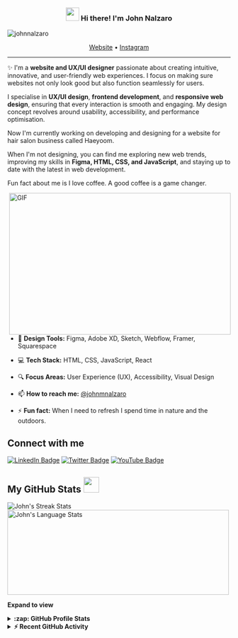 <!-- Heading -->
<h3 align="center"><img src="https://raw.githubusercontent.com/MartinHeinz/MartinHeinz/master/wave.gif" width="30px"> Hi there! I'm John Nalzaro</h3>

<!-- Profile Views -->
<p align="left"> <img src="https://komarev.com/ghpvc/?username=johnnalzaro&label=Profile%20views&color=0e75b6&style=flat" alt="johnnalzaro" />
</p>

<p align="center">
  <a href="https://your-website.com">Website</a> •
  <a href="https://instagram.com/johnmnalzaro">Instagram</a>
</p>

 <!-- About section -->

---
✨ I'm a **website and UX/UI designer** passionate about creating intuitive, innovative, and user-friendly web experiences. I focus on making sure websites not only look good but also function seamlessly for users.

I specialise in **UX/UI design**, **frontend development**, and **responsive web design**, ensuring that every interaction is smooth and engaging. My design concept revolves around usability, accessibility, and performance optimisation.

Now I'm currently working on developing and designing for a website for hair salon business called Haeyoom.

When I'm not designing, you can find me exploring new web trends, improving my skills in **Figma, HTML, CSS, and JavaScript**, and staying up to date with the latest in web development.

Fun fact about me is I love coffee. A good coffee is a game changer.

<!-- code gif-->
<img align="right" alt="GIF" src="https://dribbble.com/shots/11419536-Deep-Working" width="500" height="320" />

- 🎨 **Design Tools:** Figma, Adobe XD, Sketch, Webflow, Framer, Squarespace

- 💻 **Tech Stack:** HTML, CSS, JavaScript, React

- 🔍 **Focus Areas:** User Experience (UX), Accessibility, Visual Design

- 📫 **How to reach me:** [@johnmnalzaro](https://instagram.com/johnmnalzaro)

- ⚡ **Fun fact:** When I need to refresh I spend time in nature and the outdoors.

<!-- About section: END -->

<!-- Connect section -->

<h2>Connect with me</h2>
<p>
    <a href="https://linkedin.com/in/johnnalzaro"><img src="https://img.shields.io/badge/-John%20Nalzaro-blue?style=plastic&amp;labelColor=blue&amp;logo=LinkedIn&amp;link=https://linkedin.com/in/johnnalzaro" alt="LinkedIn Badge"></a> 
   <a href="https://instagram.com/johnmnalzaro"><img src="https://img.shields.io/badge/-John%20Nalzaro-informational?style=plastic&amp;labelColor=informational&amp;logo=Twitter&amp;link=https://twitter.com/yourtwitter" alt="Twitter Badge"></a>
   <a href="https://www.youtube.com/c/johnmnalzaro"><img src="https://img.shields.io/badge/-John%20Nalzaro-informational?style=plastic&amp;labelColor=informational&amp;logo=YouTube&amp;link=https://youtube.com/c/YourChannel" alt="YouTube Badge"></a>
</p>

<!-- Connect section: END -->
 
<!-- GitHub section -->

## My GitHub Stats <img src="https://i.pinimg.com/originals/65/c4/f4/65c4f452571be1261e9c623f7da488ac.gif" width="35px"> 

<div>
   <img align="center" src="https://github-readme-streak-stats.herokuapp.com/?user=johnnalzaro" alt="John's Streak Stats" />
   <img align="center" src="https://github-readme-stats.vercel.app/api/top-langs?username=johnnalzaro&langs_count=10&show_icons=true&locale=en&layout=compact&theme=light" alt="John's Language Stats" height="192px" width="500px"/>
</div>

**Expand to view**
<details>
  <summary><b>:zap: GitHub Profile Stats</b></summary>
  <img src="https://github-readme-stats.anuraghazra1.vercel.app/api?username=johnnalzaro&show_icons=true" />
</details>

<details>
  <summary><b>⚡ Recent GitHub Activity</b></summary>
  <br/>
   <a href="https://github.com/johnnalzaro/"><img alt="John's Activity Graph" src="https://activity-graph.herokuapp.com/graph?username=johnnalzaro&custom_title=John's%20Contribution%20Graph&theme=react-dark" /></a>
  <br/>
</details>

<!-- GitHub section: END -->
